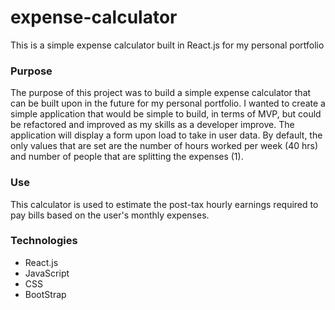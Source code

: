 # expense-calculator
This is a simple expense calculator built in React.js for my personal portfolio


### Purpose
The purpose of this project was to build a simple expense calculator that can be built upon in the future for my personal portfolio.
I wanted to create a simple application that would be simple to build, in terms of MVP, but could be refactored and improved as my skills as a developer improve.
The application will display a form upon load to take in user data. By default, the only values that are set are the number of hours worked per week (40 hrs)
and number of people that are splitting the expenses (1).

### Use
This calculator is used to estimate the post-tax hourly earnings required to pay bills based on the user's monthly expenses.

### Technologies
 - React.js
 - JavaScript
 - CSS
 - BootStrap 
